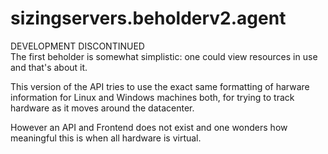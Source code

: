 # sizingservers.beholderv2.agent
DEVELOPMENT DISCONTINUED  
The first beholder is somewhat simplistic: one could view resources in use and that's about it. 

This version of the API tries to use the exact same formatting of harware information for Linux and Windows machines both, for trying to track hardware as it moves around the datacenter.

However an API and Frontend does not exist and one wonders how meaningful this is when all hardware is virtual.
